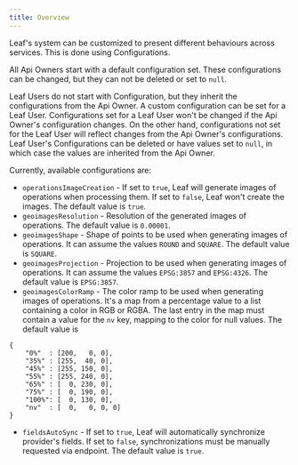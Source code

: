 ```yaml
---
title: Overview
---
```


Leaf's system can be customized to present different behaviours across services. This is done using Configurations.

All Api Owners start with a default configuration set. These configurations can be changed, but they can not be deleted or set to `null`.

Leaf Users do not start with Configuration, but they inherit the configurations from the Api Owner. A custom configuration can be set for a Leaf User. Configurations set for a Leaf User won't be changed if the Api Owner's configuration changes. On the other hand, configurations not set for the Leaf User will reflect changes from the Api Owner's configurations. Leaf User's Configurations can be deleted or have values set to `null`, in which case the values are inherited from the Api Owner.

Currently, available configurations are:

- `operationsImageCreation` - If set to `true`, Leaf will generate images of operations when processing them. If set to `false`, Leaf won't create the images. The default value is `true`.
- `geoimagesResolution` - Resolution of the generated images of operations. The default value is `0.00001`.
- `geoimagesShape` - Shape of points to be used when generating images of operations. It can assume the values `ROUND` and `SQUARE`. The default value is `SQUARE`.
- `geoimagesProjection` - Projection to be used when generating images of operations. It can assume the values `EPSG:3857` and `EPSG:4326`. The default value is `EPSG:3857`.
- `geoimagesColorRamp` - The color ramp to be used when generating images of operations. It's a map from a percentage value to a list containing a color in RGB or RGBA. The last entry in the map must contain a value for the `nv` key, mapping to the color for null values. The default value is
```
{
    "0%"  : [200,   0, 0],
    "35%" : [255,  40, 0],
    "45%" : [255, 150, 0],
    "55%" : [255, 240, 0],
    "65%" : [  0, 230, 0],
    "75%" : [  0, 190, 0],
    "100%": [  0, 130, 0],
    "nv"  : [  0,   0, 0, 0]
}
```
- `fieldsAutoSync` - If set to `true`, Leaf will automatically synchronize provider's fields. If set to `false`, synchronizations must be manually requested via endpoint. The default value is `true`.
